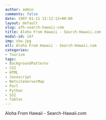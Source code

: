 ```yaml
---
author: admin
comments: false
date: 1997-01-21 15:12:13+00:00
layout: default
slug: afh-search-hawaii-com
title: Aloha From Hawaii - Search-Hawaii.com
modal-id: 147
img: shw.jpg
alt: Aloha From Hawaii - Search-Hawaii.com
categories:
- Tourism
tags:
- BackgroundPatterns
- CGI
- HTML
- Javascript
- NetsiteServerMap
- Perl
- Python
- SSI
- Tables
---
```

Aloha From Hawaii - Search-Hawaii.com
